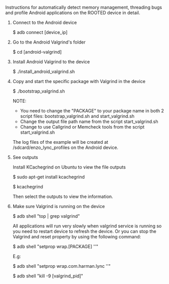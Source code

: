 Instructions for automatically detect memory management, threading bugs and profile Android applications on the ROOTED device in detail.

1. Connect to the Android device

	$ adb connect [device_ip]

2. Go to the Android Valgrind's folder

	$ cd [android-valgrind]	

3. Install Android Valgrind to the device

	$ ./install_android_valgrind.sh

4. Copy and start the specific package with Valgrind in the device

	$ ./bootstrap_valgrind.sh

	NOTE: 
	- You need to change the "PACKAGE" to your package name in both 2 script files: bootstrap_valgrind.sh and start_valgrind.sh
	- Change the output file path name from the script start_valgrind.sh
	- Change to use Callgrind or Memcheck tools from the script start_valgrind.sh

	The log files of the example will be created at /sdcard/enzo_lync_profiles on the Android device.

5. See outputs

	Install KCachegrind on Ubuntu to view the file outputs

	$ sudo apt-get install kcachegrind
	
	$ kcachegrind

	Then select the outputs to view the information.

6. Make sure Valgrind is running on the device

	$ adb shell "top | grep valgrind"

	All applications will run very slowly when valgrind service is running so you need to restart device to refresh the device. Or you can stop the Valgrind and reset property by using the following command:

	$ adb shell "setprop wrap.[PACKAGE] ''"

	E.g:
	
	$ adb shell "setprop wrap.com.harman.lync ''"

	$ adb shell "kill -9 [valgrind_pid]"
